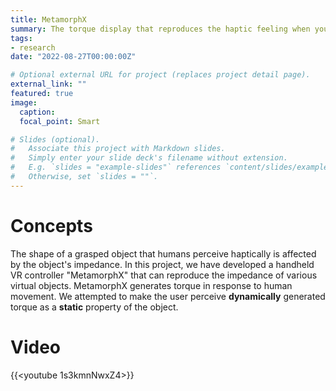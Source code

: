 ```yaml
---
title: MetamorphX
summary: The torque display that reproduces the haptic feeling when you swing various objects in VR.
tags:
- research
date: "2022-08-27T00:00:00Z"

# Optional external URL for project (replaces project detail page).
external_link: ""
featured: true
image:
  caption: 
  focal_point: Smart

# Slides (optional).
#   Associate this project with Markdown slides.
#   Simply enter your slide deck's filename without extension.
#   E.g. `slides = "example-slides"` references `content/slides/example-slides.md`.
#   Otherwise, set `slides = ""`.
---
```


# Concepts
The shape of a grasped object that humans perceive haptically is affected by the object's impedance. 
In this project, we have developed a handheld VR controller "MetamorphX" that can reproduce the impedance of various virtual objects.
MetamorphX generates torque in response to human movement.
We attempted to make the user perceive **dynamically** generated torque as a **static** property of the object.

# Video
{{<youtube 1s3kmnNwxZ4>}}

<!-- # Hardware  -->

